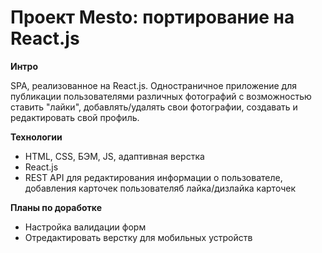 # Проект Mesto: портирование на React.js

**Интро**

SPA, реализованное на React.js.
Одностраничное приложение для публикации пользователями различных фотографий с возможностью ставить "лайки", добавлять/удалять свои фотографии, создавать и редактировать свой профиль.

**Технологии**

* HTML, CSS, БЭМ, JS, адаптивная верстка
* React.js
* REST API для редактирования информации о пользователе, добавления карточек пользователяб лайка/дизлайка карточек

**Планы по доработке**

* Настройка валидации форм
* Отредактировать верстку для мобильных устройств


